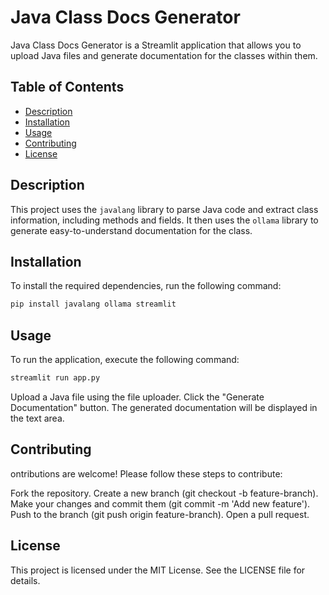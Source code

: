 # Java Class Docs Generator

Java Class Docs Generator is a Streamlit application that allows you to upload Java files and generate documentation for the classes within them.

## Table of Contents
- [Description](#description)
- [Installation](#installation)
- [Usage](#usage)
- [Contributing](#contributing)
- [License](#license)

## Description

This project uses the `javalang` library to parse Java code and extract class information, including methods and fields. It then uses the `ollama` library to generate easy-to-understand documentation for the class.

## Installation

To install the required dependencies, run the following command:

```bash
pip install javalang ollama streamlit
```

## Usage
To run the application, execute the following command:
```bash
streamlit run app.py
```
Upload a Java file using the file uploader.
Click the "Generate Documentation" button.
The generated documentation will be displayed in the text area.

## Contributing
ontributions are welcome! Please follow these steps to contribute:

Fork the repository.
Create a new branch (git checkout -b feature-branch).
Make your changes and commit them (git commit -m 'Add new feature').
Push to the branch (git push origin feature-branch).
Open a pull request.

## License
This project is licensed under the MIT License. See the LICENSE file for details.

